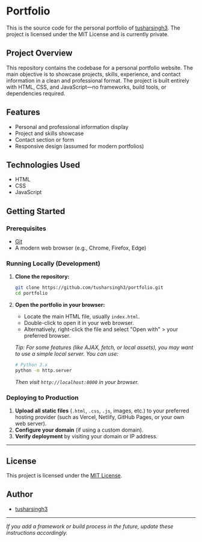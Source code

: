 # Portfolio

This is the source code for the personal portfolio of [tusharsingh3](https://github.com/tusharsingh3). The project is licensed under the MIT License and is currently private.

## Project Overview

This repository contains the codebase for a personal portfolio website. The main objective is to showcase projects, skills, experience, and contact information in a clean and professional format. The project is built entirely with HTML, CSS, and JavaScript—no frameworks, build tools, or dependencies required.

## Features

- Personal and professional information display
- Project and skills showcase
- Contact section or form
- Responsive design (assumed for modern portfolios)

## Technologies Used

- HTML
- CSS
- JavaScript

## Getting Started

### Prerequisites

- [Git](https://git-scm.com/)
- A modern web browser (e.g., Chrome, Firefox, Edge)

### Running Locally (Development)

1. **Clone the repository:**
   ```bash
   git clone https://github.com/tusharsingh3/portfolio.git
   cd portfolio
   ```

2. **Open the portfolio in your browser:**
   - Locate the main HTML file, usually `index.html`.
   - Double-click to open it in your web browser.
   - Alternatively, right-click the file and select "Open with" > your preferred browser.

   _Tip: For some features (like AJAX, fetch, or local assets), you may want to use a simple local server. You can use:_
   ```bash
   # Python 3.x
   python -m http.server
   ```
   _Then visit `http://localhost:8000` in your browser._

### Deploying to Production

1. **Upload all static files** (`.html`, `.css`, `.js`, images, etc.) to your preferred hosting provider (such as Vercel, Netlify, GitHub Pages, or your own web server).
2. **Configure your domain** (if using a custom domain).
3. **Verify deployment** by visiting your domain or IP address.

---

## License

This project is licensed under the [MIT License](LICENSE).

## Author

- [tusharsingh3](https://github.com/tusharsingh3)

---

_If you add a framework or build process in the future, update these instructions accordingly._
